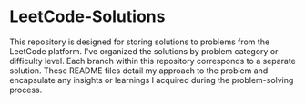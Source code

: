 # LeetCode-Solutions
This repository is designed for storing solutions to problems from the LeetCode platform. I've organized the solutions by problem category or difficulty level. Each branch within this repository corresponds to a separate solution. These README files detail my approach to the problem and encapsulate any insights or learnings I acquired during the problem-solving process.
